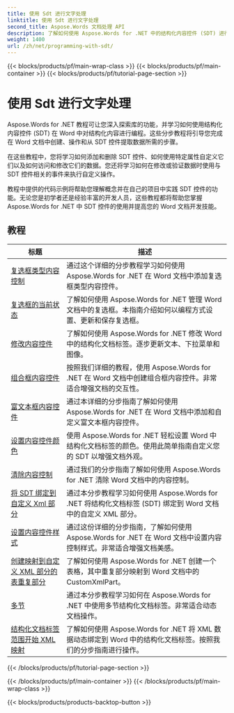 ```yaml
---
title: 使用 Sdt 进行文字处理
linktitle: 使用 Sdt 进行文字处理
second_title: Aspose.Words 文档处理 API
description: 了解如何使用 Aspose.Words for .NET 中的结构化内容控件 (SDT) 进行编程。按照分步教程和 C# 中的示例代码来操作和自定义 Word 文档中的结构化内容控件。
weight: 1400
url: /zh/net/programming-with-sdt/
---
```


{{< blocks/products/pf/main-wrap-class >}}
{{< blocks/products/pf/main-container >}}
{{< blocks/products/pf/tutorial-page-section >}}

# 使用 Sdt 进行文字处理

Aspose.Words for .NET 教程可让您深入探索库的功能，并学习如何使用结构化内容控件 (SDT) 在 Word 中对结构化内容进行编程。这些分步教程将引导您完成在 Word 文档中创建、操作和从 SDT 控件提取数据所需的步骤。

在这些教程中，您将学习如何添加和删除 SDT 控件、如何使用特定属性自定义它们以及如何访问和修改它们的数据。您还将学习如何在修改或验证数据时使用与 SDT 控件相关的事件来执行自定义操作。

教程中提供的代码示例将帮助您理解概念并在自己的项目中实践 SDT 控件的功能。无论您是初学者还是经验丰富的开发人员，这些教程都将帮助您掌握 Aspose.Words for .NET 中 SDT 控件的使用并提高您的 Word 文档开发技能。

 ## 教程
| 标题 | 描述 |
| --- | --- |
| [复选框类型内容控制](./check-box-type-content-control/) | 通过这个详细的分步教程学习如何使用 Aspose.Words for .NET 在 Word 文档中添加复选框类型内容控件。 |
| [复选框的当前状态](./current-state-of-check-box/) | 了解如何使用 Aspose.Words for .NET 管理 Word 文档中的复选框。本指南介绍如何以编程方式设置、更新和保存复选框。 |
| [修改内容控件](./modify-content-controls/) | 了解如何使用 Aspose.Words for .NET 修改 Word 中的结构化文档标签。逐步更新文本、下拉菜单和图像。 |
| [组合框内容控件](./combo-box-content-control/) | 按照我们详细的教程，使用 Aspose.Words for .NET 在 Word 文档中创建组合框内容控件。非常适合增强文档的交互性。 |
| [富文本框内容控件](./rich-text-box-content-control/) | 通过本详细的分步指南了解如何使用 Aspose.Words for .NET 在 Word 文档中添加和自定义富文本框内容控件。 |
| [设置内容控件颜色](./set-content-control-color/) | 使用 Aspose.Words for .NET 轻松设置 Word 中结构化文档标签的颜色。使用此简单指南自定义您的 SDT 以增强文档外观。 |
| [清除内容控制](./clear-contents-control/) | 通过我们的分步指南了解如何使用 Aspose.Words for .NET 清除 Word 文档中的内容控制。 |
| [将 SDT 绑定到自定义 Xml 部分](./bind-sdt-to-custom-xml-part/) | 通过本分步教程学习如何使用 Aspose.Words for .NET 将结构化文档标签 (SDT) 绑定到 Word 文档中的自定义 XML 部分。 |
| [设置内容控件样式](./set-content-control-style/) | 通过这份详细的分步指南，了解如何使用 Aspose.Words for .NET 在 Word 文档中设置内容控制样式。非常适合增强文档美感。 |
| [创建映射到自定义 XML 部分的表重复部分](./creating-table-repeating-section-mapped-to-custom-xml-part/) | 了解如何使用 Aspose.Words for .NET 创建一个表格，其中重复部分映射到 Word 文档中的 CustomXmlPart。 |
| [多节](./multi-section/) | 通过本分步教程学习如何在 Aspose.Words for .NET 中使用多节结构化文档标签。非常适合动态文档操作。 |
| [结构化文档标签范围开始 XML 映射](./structured-document-tag-range-start-xml-mapping/) | 了解如何使用 Aspose.Words for .NET 将 XML 数据动态绑定到 Word 中的结构化文档标签。按照我们的分步指南进行操作。 |
{{< /blocks/products/pf/tutorial-page-section >}}

{{< /blocks/products/pf/main-container >}}
{{< /blocks/products/pf/main-wrap-class >}}

{{< blocks/products/products-backtop-button >}}
